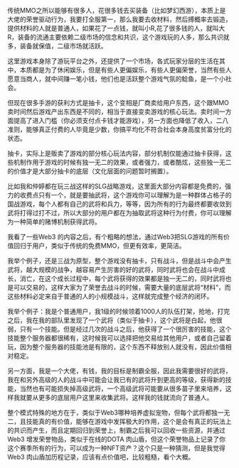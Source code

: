 传统MMO之所以能够有很多人，花很多钱去买装备（比如梦幻西游），本质上是大佬的荣誉驱动行为，我要打全服第一，那么我要去收材料，然后搏概率去锻造，提供材料的人就是普通人，如果花了一点钱，就叫小R,花了很多钱的人，就叫大R，装备的流通主要依赖二级市场的信念和共识，这个游戏玩的人多，那么共识就多，装备就保值，二级市场就活跃。

这里游戏本身除了游玩平台之外，还提供了一个市场，各式玩家分层的生活在其中，本质都是为了休闲娱乐，但是有些人更偏娱乐，有些人更偏荣誉，当然有些人愿意当商人，就中间赚一笔小钱，他们也是活跃整个游戏气氛的鲶鱼，是一个小社会。

但现在很多手游的获利方式是抽卡，这个变相是厂商卖给用户东西，这个跟MMO卖时间然后游戏产出东西是不同的，相当于直接变卖游戏的核心玩法。卖时间一方面提高了进入门槛（你必须支付点卡钱才能游戏），另一方面也降低了收入，二八准则，能够真正付费的人毕竟是少数，你搞平均化不符合社会本身高度贫富分化的状态。

抽卡，实际上是贩卖了游戏的部分核心玩法内容，部分机制仅能通过抽卡获得，这些机制作用于游戏的时候有独一无二的效果，或者强力，或者酷炫，这些独一无二的价值才是大部分抽卡的底层（文化层面的问题暂时搁置）。

比如我和仲婷都在玩三战这样的SLG战略游戏，这里面大部分内容都是免费的，强力的收费点只有一个，就是要抽武将，这个游戏你可以理解为是一种群体占格子的国战游戏，每个人都有自己的武将和兵力，等等，因为所有的行为最终都要收敛到武将打得过打不过，所以大部分的用户都在为抽取武将这种行为付费，你可以理解为一种简单的赌博机制获得武将。

我看了一些Web3 的内容之后，有个粗略的想法，通过Web3把SLG游戏的所有价值回归于用户，类似于传统的免费MMO，但更有效率，更简洁。

我举个例子，还是三战为原型，整个游戏没有抽卡，只有战斗，但是战斗中会产生武将，越大规模的战争，越容易产生厉害的好的武将，同时武将也会在战斗中成长，消亡，在这个成长过程中，每个武将获得的效果都是独一无二的，同时武将也是可以交易的，这样大家为了荣誉去战斗的时候，需要大量的底层武将“材料”，而这些材料必定来自于普通的人的小规模战斗，这样就完成整个经济的闭环。

我举个例子：我是个普通用户，我1级的时候领着1000人的队伍打架，抢地，打完之后，我在我的部队里发现了一个武将（类似于抽卡），这个武将是白起，他很弱，只有一个技能。但是经过几次的战斗之后，他获得了一个很厉害的技能，这个技能整个服务器都很稀有，这时候我可以选择把他交易给其他用户，或者自己留着玩，因为整个服务器的技能池是有限的，这个东西不释放别人就没有，因此价值相对稳定。

另一方面，我是一个大佬，有钱，我的目标是制霸全服，因此我需要很好的武将，我在和另外高级的人的战斗中可能会让我已有的武将升到更高的等级，获得新的技能，当然也有可能损失掉高级武将，一个高级武将可能要从很多苗子里来培养，这样我就要从更多的底层用户这里来收集武将。这样我的钱就流向了普通人。

整个模式特殊的地方在于，类似于Web3哪种培养虚拟宠物，但每个武将都独一无二，且技能真的有价值，能够在游戏中发挥极大的作用，这个是会有真正的玩法上的共识而产生，而且定期回归到荣誉上，制霸之后我可以回收一些资源，并通过Web3 增发荣誉物品，类似于在线的DOTA 肉山盾，但这个荣誉物品上记录了你这个赛季所有的行为，可以成为一种NFT资产？这个只是一种猜测，但是我觉得Web3 肉山盾加历程记录，应该有点价值吧，比较粗糙，看个大概。